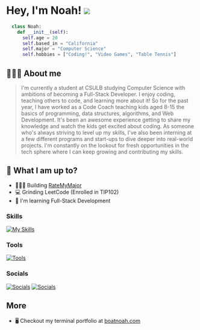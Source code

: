 Hey, I'm Noah! ![](https://user-images.githubusercontent.com/18350557/176309783-0785949b-9127-417c-8b55-ab5a4333674e.gif)
============================================================================================================================
```python
  class Noah:
    def __init__(self):
      self.age = 20
      self.based_in = "California"
      self.major = "Computer Science"
      self.hobbies = ["Coding!", "Video Games", "Table Tennis"]
```

## 👨🏻‍💻 About me

> I'm currently a student at CSULB studying Computer Science with ambitions of becoming a Full-Stack Developer. I enjoy coding, teaching others to code, and learning more about it! So for the past year, I have worked as a Code Coach teaching kids aged 8-15 the basics of programming, data structures, algorithms, and Web Development. It's been an awesome experience getting to share my knowledge and watch the kids get excited about coding. As someone who's always striving to level up my skills, I've also been interning at a few different programs and start-ups to dive deeper into real-world projects. I'm constantly on the lookout for fresh opportunities in the tech sphere where I can keep growing and contributing my skills.

## 📍 What I am up to?
* 👨🏻‍💻 Building [RateMyMajor](https://main--ratemymajor.netlify.app/)
* 💻 Grinding LeetCode (Enrolled in TIP102)
* 🧠 I'm learning Full-Stack Development


### Skills

[![My Skills](https://skillicons.dev/icons?i=py,js,ts,cpp,html,css,react,nodejs,django,tailwind)](https://skillicons.dev)

### Tools

[![Tools](https://skillicons.dev/icons?i=neovim,vscode,bash,obsidian,notion,apple)](https://skillicons.dev)

### Socials
[![Socials](https://skillicons.dev/icons?i=linkedin)](https://www.linkedin.com/in/noah-kim-cs/)
[![Socials](https://skillicons.dev/icons?i=gmail)](mailto:noahkimcs@gmail.com)

## More
* 🖥️  Checkout my terminal portfolio at [boatnoah.com](https://www.boatnoah.com/) 
